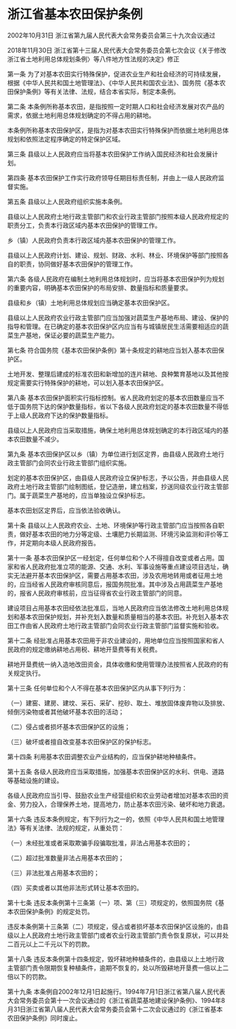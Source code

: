 # 浙江省基本农田保护条例

2002年10月31日 浙江省第九届人民代表大会常务委员会第三十九次会议通过

2018年11月30日 浙江省第十三届人民代表大会常务委员会第七次会议《关于修改浙江省土地利用总体规划条例〉等八件地方性法规的决定》修正



第一条 为了对基本农田实行特殊保护，促进农业生产和社会经济的可持续发展，根据《中华人民共和国土地管理法》、《中华人民共和国农业法》、国务院《基本农田保护条例》等有关法律、法规，结合本省实际，制定本条例。

第二条 本条例所称基本农田，是指按照一定时期人口和社会经济发展对农产品的需求，依据土地利用总体规划确定的不得占用的耕地。

本条例所称基本农田保护区，是指为对基本农田实行特殊保护而依据土地利用总体规划和依照法定程序确定的特定保护区域。

第三条 县级以上人民政府应当将基本农田保护工作纳入国民经济和社会发展计划。

第四条 基本农田保护工作实行政府领导任期目标责任制，并由上一级人民政府监督实施。

第五条 县级以上人民政府组织实施本条例。

县级以上人民政府土地行政主管部门和农业行政主管部门按照本级人民政府规定的职责分工，负责本行政区域内基本农田保护的管理工作。

乡（镇）人民政府负责本行政区域内基本农田保护的管理工作。

县级以上人民政府计划、建设、规划、财政、水利、林业、环境保护等部门按照各自的职责，协同做好基本农田保护的管理工作。

第六条 各级人民政府在编制土地利用总体规划时，应当将基本农田保护列为规划的重要内容，明确基本农田保护的布局安排、数量指标和质量要求。

县级和乡（镇）土地利用总体规划应当确定基本农田保护区。

县级以上人民政府农业行政主管部门应当加强对蔬菜生产基地布局、建设、保护的指导和管理。在已确定的基本农田保护区内应当有与城镇居民生活需要相适应的蔬菜生产基地，保证必要的蔬菜生产能力。

第七条 符合国务院《基本农田保护条例》第十条规定的耕地应当划入基本农田保护区。

土地开发、整理后建成的标准农田和新增加的连片耕地、良种繁育基地以及其他按规定需要实行特殊保护的耕地，可以划入基本农田保护区。

第八条 基本农田保护面积实行指标控制。省人民政府划定的基本农田数量应当不低于国务院下达的保护数量指标，省以下各级人民政府划定的基本农田数量不得低于上级人民政府下达的保护数量指标。

县级以上人民政府应当采取措施，确保土地利用总体规划确定的本行政区域内的基本农田数量不减少。

第九条 基本农田保护区以乡（镇）为单位进行划区定界，由县级人民政府土地行政主管部门会同农业行政主管部门组织实施。

划定的基本农田保护区，由县级人民政府设立保护标志，予以公告，并由县级人民政府土地行政主管部门绘制图纸，登记造册，建立档案，抄送同级农业行政主管部门。属于蔬菜生产基地的，应当单独设立保护标志。

基本农田划区定界后，应当依法验收确认。

第十条 县级以上人民政府农业、土地、环境保护等行政主管部门应当按照各自职责，做好基本农田的地力分等定级、土壤肥力长期监测、环境污染监测和评价等工作，并定期向本级人民政府报告。

第十一条 基本农田保护区一经划定，任何单位和个人不得擅自改变或者占用。国家和省人民政府批准立项的能源、交通、水利、军事设施等重点建设项目选址，确实无法避开基本农田保护区，需要占用基本农田，涉及农用地转用或者征用土地的，应当经省人民政府审核同意后，报国务院批准。其中涉及占用蔬菜生产基地的，报省人民政府审核前，应当征得省农业行政主管部门的同意。

建设项目占用基本农田经依法批准后，当地人民政府应当依法修改土地利用总体规划和基本农田保护规划，并补充划入数量和质量相当的基本农田。补充划入基本农田工作由省人民政府土地行政主管部门会同农业行政主管部门监督实施和验收。

第十二条 经批准占用基本农田用于非农业建设的，用地单位应当按照国家和省人民政府的规定缴纳耕地占用税、耕地开垦费等有关税费。

耕地开垦费统一纳入造地改田资金，具体收缴和使用管理办法按照省人民政府的有关规定执行。

第十三条 任何单位和个人不得在基本农田保护区内从事下列行为：

（一）建窑、建房、建坟、采石、采矿、挖砂、取土、堆放固体废弃物以及排放、倾倒污染物或者其他破坏基本农田的活动；

（二）侵占或者损坏基本农田保护区的设施；

（三）破坏或者擅自改变基本农田保护区的保护标志。

第十四条 利用基本农田调整农业产业结构的，应当保护耕地种植条件。

第十五条 各级人民政府应当采取措施，加强基本农田保护区的水利、供电、道路等基础设施的建设。

各级人民政府应当引导、鼓励农业生产经营组织和农业劳动者增加对基本农田的资金、劳力投入，合理保养土地，提高地力，防止基本农田污染、破坏和地力衰退。

第十六条 违反本条例规定，有下列行为之一的，依照《中华人民共和国土地管理法》等有关法律、法规的规定，从重处罚：

（一）未经批准或者采取欺骗手段骗取批准，非法占用基本农田的；

（二）超过批准数量非法占用基本农田的；

（三）非法批准占用基本农田的；

（四）买卖或者以其他非法形式转让基本农田的。

第十七条 违反本条例第十三条第（一）项、第（三）项规定的，依照国务院《基本农田保护条例》的规定处罚。

违反本条例第十三条第（二）项规定，侵占或者损坏基本农田保护区设施的，由县级以上人民政府土地行政主管部门或者农业行政主管部门责令恢复原状，可以并处二百元以上二千元以下的罚款。

第十八条 违反本条例第十四条规定，毁坏耕地种植条件的，由县级以上土地行政主管部门责令限期恢复种植条件，逾期不恢复的，处以所毁耕地开垦费一倍以上二倍以下的罚款。

第十九条 本条例自2002年12月1日起施行。1994年7月1日浙江省第八届人民代表大会常务委员会第十一次会议通过的《浙江省蔬菜基地建设保护条例》、1994年8月31日浙江省第八届人民代表大会常务委员会第十二次会议通过的《浙江省基本农田保护条例》同时废止。